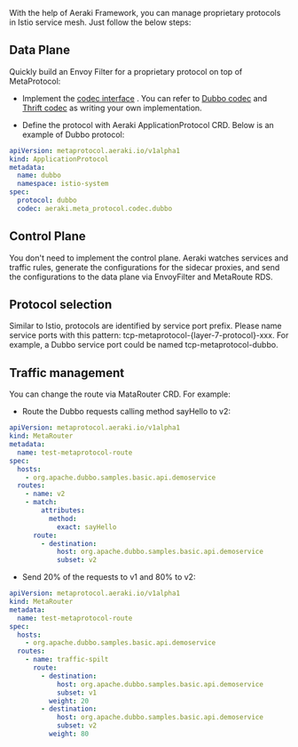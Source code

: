 <!--
# Copyright Aeraki Authors
#
# Licensed under the Apache License, Version 2.0 (the "License");
# you may not use this file except in compliance with the License.
# You may obtain a copy of the License at
#
#     http://www.apache.org/licenses/LICENSE-2.0
#
# Unless required by applicable law or agreed to in writing, software
# distributed under the License is distributed on an "AS IS" BASIS,
# WITHOUT WARRANTIES OR CONDITIONS OF ANY KIND, either express or implied.
# See the License for the specific language governing permissions and
# limitations under the License.
-->

With the help of Aeraki Framework, you can manage proprietary protocols in Istio service mesh. Just follow the 
below steps:

## Data Plane

Quickly build an Envoy Filter for a proprietary protocol on top of MetaProtocol:

* Implement the [codec interface](https://github.com/aeraki-framework/meta-protocol-proxy/blob/ac788327239bd794e745ce18b382da858ddf3355/src/meta_protocol_proxy/codec/codec.h#L118) 
. You can refer to [Dubbo codec](https://github.com/aeraki-framework/meta-protocol-proxy/tree/master/src/application_protocols/dubbo) and 
                    [Thrift codec](https://github.com/aeraki-framework/meta-protocol-proxy/tree/master/src/application_protocols/thrift) as writing your own implementation.

* Define the protocol with Aeraki ApplicationProtocol CRD.
Below is an example of Dubbo protocol:
```yaml
apiVersion: metaprotocol.aeraki.io/v1alpha1
kind: ApplicationProtocol
metadata:
  name: dubbo
  namespace: istio-system
spec:
  protocol: dubbo
  codec: aeraki.meta_protocol.codec.dubbo
```

## Control Plane
You don't need to implement the control plane. Aeraki watches services and traffic rules, generate the
 configurations for the sidecar proxies, and send the configurations to the data plane via EnvoyFilter and MetaRoute
  RDS. 

## Protocol selection

Similar to Istio, protocols are identified by service port prefix. Please name service ports with this pattern: 
tcp-metaprotocol-{layer-7-protocol}-xxx. For example, a Dubbo service port could be named tcp-metaprotocol-dubbo. 

## Traffic management

You can change the route via MataRouter CRD. For example:

* Route the Dubbo requests calling method sayHello to v2:
```yaml
apiVersion: metaprotocol.aeraki.io/v1alpha1
kind: MetaRouter
metadata:
  name: test-metaprotocol-route
spec:
  hosts:
    - org.apache.dubbo.samples.basic.api.demoservice
  routes:
    - name: v2
    - match:
        attributes:
          method:
            exact: sayHello
      route:
        - destination:
            host: org.apache.dubbo.samples.basic.api.demoservice
            subset: v2
```

* Send 20% of the requests to v1 and 80% to v2:
```yaml
apiVersion: metaprotocol.aeraki.io/v1alpha1
kind: MetaRouter
metadata:
  name: test-metaprotocol-route
spec:
  hosts:
    - org.apache.dubbo.samples.basic.api.demoservice
  routes:
    - name: traffic-spilt
      route:
        - destination:
            host: org.apache.dubbo.samples.basic.api.demoservice
            subset: v1
          weight: 20
        - destination:
            host: org.apache.dubbo.samples.basic.api.demoservice
            subset: v2
          weight: 80
```


